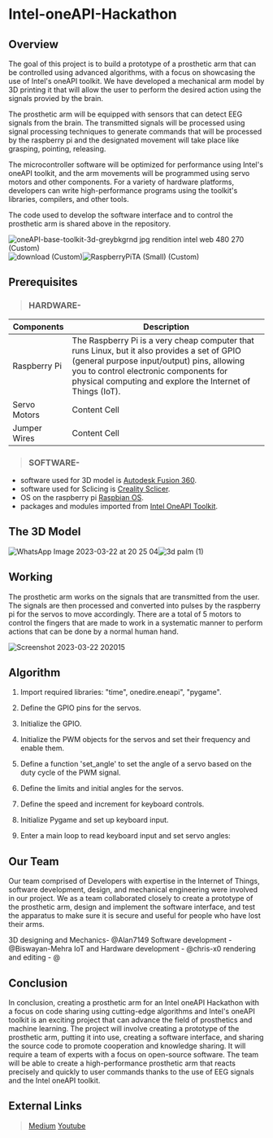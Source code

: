 # Intel-oneAPI-Hackathon #


## Overview ##

The goal of this project is to build a prototype of a prosthetic arm that can be controlled using advanced algorithms, with a focus on showcasing the use of Intel's oneAPI toolkit. We have developed a mechanical arm model by 3D printing it that will allow the user to perform the desired action using the signals provied by the brain.

The prosthetic arm will be equipped with sensors that can detect EEG signals from the brain. The transmitted signals will be processed using signal processing techniques to generate commands that will be processed by the raspberry pi and the designated movement will take place like grasping, pointing, releasing.

The microcontroller software will be optimized for performance using Intel's oneAPI toolkit, and the arm movements will be programmed using servo motors and other components. For a variety of hardware platforms, developers can write high-performance programs using the toolkit's libraries, compilers, and other tools.

The code used to develop the software interface and to control the prosthetic arm is shared above in the repository.


![oneAPI-base-toolkit-3d-greybkgrnd jpg rendition intel web 480 270 (Custom)](https://user-images.githubusercontent.com/91715372/226917197-3cd4f368-29aa-4010-b464-1b2c5ab6ae28.jpg)![download (Custom)](https://user-images.githubusercontent.com/91715372/226917422-baa55962-5873-4730-bcd7-1b26d3f4713f.png)![RaspberryPiTA (Small) (Custom)](https://user-images.githubusercontent.com/91715372/226916739-1e1444c9-3542-4699-a523-528eabb5d939.jpeg)


## Prerequisites ##

> ### HARDWARE- ###

| Components | Description |
| ---------- | ----------- |
| Raspberry Pi | The Raspberry Pi is a very cheap computer that runs Linux, but it also provides a set of GPIO (general purpose input/output) pins, allowing you to control electronic components for physical computing and explore the Internet of Things (IoT). |
| Servo Motors | Content Cell |
| Jumper Wires | Content Cell |

> ### SOFTWARE- ###
- software used for 3D model is [Autodesk Fusion 360](https://www.autodesk.in/).
- software used for Sclicing is [Creality Sclicer](https://www.creality.com/).
- OS on the raspberry pi [Raspbian OS](https://www.raspberrypi.com/).
- packages and modules imported from [Intel OneAPI Toolkit](https://www.intel.com/content/www/us/en/developer/tools/oneapi/).


## The 3D Model ##

![WhatsApp Image 2023-03-22 at 20 25 04](https://user-images.githubusercontent.com/108832092/226945619-c46db4d9-8ddf-4b12-b073-fab33d913ff6.jpg)![3d palm (1)](https://user-images.githubusercontent.com/108832092/226949969-0f975b8a-c520-4858-8f4b-444e74b52aa1.jpg)


## Working ##

The prosthetic arm works on the signals that are transmitted from the user. The signals are then processed and converted into pulses by the raspberry pi for the servos to move accordingly. 
There are a total of 5 motors to control the fingers that are made to work in a systematic manner to perform actions that can be done by a normal human hand.


![Screenshot 2023-03-22 202015](https://user-images.githubusercontent.com/108832092/226943048-13dda4df-595a-47b7-a9d8-e86a806f05a4.png)



## Algorithm ##


1. Import required libraries: "time", onedire.eneapi", "pygame".

2. Define the GPIO pins for the servos.

3. Initialize the GPIO.

4. Initialize the PWM objects for the servos and set their frequency and enable them.

5. Define a function 'set_angle' to set the angle of a servo based on the duty cycle of the PWM signal. 

6. Define the limits and initial angles for the servos.

7. Define the speed and increment for keyboard controls.

8. Initialize Pygame and set up keyboard input.

9. Enter a main loop to read keyboard input and set servo angles:


## Our Team ##

Our team comprised of Developers with expertise in the Internet of Things, software development, design, and mechanical engineering were involved in our project. We as a team collaborated closely to create a prototype of the prosthetic arm, design and implement the software interface, and test the apparatus to make sure it is secure and useful for people who have lost their arms.

3D designing and Mechanics- @Alan7149
Software development - @Biswayan-Mehra
IoT and Hardware development - @chris-x0
rendering and editing - @

## Conclusion ##

In conclusion, creating a prosthetic arm for an Intel oneAPI Hackathon with a focus on code sharing using cutting-edge algorithms and Intel's oneAPI toolkit is an exciting project that can advance the field of prosthetics and machine learning. The project will involve creating a prototype of the prosthetic arm, putting it into use, creating a software interface, and sharing the source code to promote cooperation and knowledge sharing. It will require a team of experts with a focus on open-source software. The team will be able to create a high-performance prosthetic arm that reacts precisely and quickly to user commands thanks to the use of EEG signals and the Intel oneAPI toolkit.

## External Links ##

> [Medium](https://medium.com/@alanbabu_1572/real-life-applications-of-our-prosthetic-arm-technology-672516dcf83c)
> [Youtube]()



